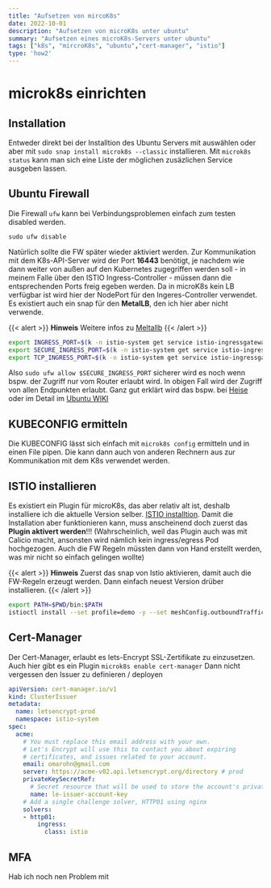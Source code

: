 ```yaml
---
title: "Aufsetzen von mircoK8s"
date: 2022-10-01
description: "Aufsetzen von microK8s unter ubuntu"
summary: "Aufsetzen eines microK8s-Servers unter ubuntu"
tags: ["k8s", "mircroK8s", "ubuntu","cert-manager", "istio"]
type: 'how2'
---
```


# microk8s einrichten

## Installation

Entweder direkt bei der Installtion des Ubuntu Servers mit auswählen oder aber mit `sudo snap install microk8s --classic` installieren. Mit `microk8s status` kann man sich eine Liste der möglichen zusäzlichen Service ausgeben lassen.

## Ubuntu Firewall

Die Firewall `ufw` kann bei Verbindungsproblemen einfach zum testen disabled werden.

`sudo ufw disable`

Natürlich sollte die FW später wieder aktiviert werden. Zur Kommunikation mit dem K8s-API-Server wird der Port **16443** benötigt, je nachdem wie dann weiter von außen auf den Kubernetes zugegriffen werden soll - in meinem Falle über den ISTIO Ingress-Controller - müssen dann die entsprechenden Ports freig egeben werden. Da in microK8s kein LB verfügbar ist wird hier der NodePort für den Ingeres-Controller verwendet. Es existiert auch ein snap für den **MetalLB**, den ich hier aber nicht verwende. 

{{< alert >}}
**Hinweis** Weitere infos zu [Meltallb](https://metallb.universe.tf/)
{{< /alert >}}

```bash
export INGRESS_PORT=$(k -n istio-system get service istio-ingressgateway -o jsonpath='{.spec.ports[?(@.name=="http2")].nodePort}')
export SECURE_INGRESS_PORT=$(k -n istio-system get service istio-ingressgateway -o jsonpath='{.spec.ports[?(@.name=="https")].nodePort}')
export TCP_INGRESS_PORT=$(k -n istio-system get service istio-ingressgateway -o jsonpath='{.spec.ports[?(@.name=="tcp")].nodePort}')
```

Also `sudo ufw allow $SECURE_INGRESS_PORT` sicherer wird es noch wenn bspw. der Zugriff nur vom Router erlaubt wird. In obigen Fall wird der Zugriff von allen Endpunkten erlaubt. Ganz gut erklärt wird das bspw. bei [Heise](https://www.heise.de/tipps-tricks/Ubuntu-Firewall-einrichten-4633959.html) oder im Detail im [Ubuntu WIKI](https://wiki.ubuntuusers.de/ufw/)

## KUBECONFIG ermitteln

Die KUBECONFIG lässt sich einfach mit `microk8s config` ermitteln und in einen File pipen. Die kann dann auch von anderen Rechnern aus zur Kommunikation mit dem K8s verwendet werden.

## ISTIO installieren

Es existiert ein Plugin für microK8s, das aber relativ alt ist, deshalb installiere ich die aktuelle Version selber. [ISTIO installtion](https://istio.io/latest/docs/setup/getting-started/). Damit die Installation aber funktionieren kann, muss anscheinend doch zuerst das **Plugin aktivert werden**!!! (Wahrscheinlich, weil das Plugin auch was mit Calicio macht, ansonsten wird nämlich kein ingress/egress Pod hochgezogen. Auch die FW Regeln müssten dann von Hand erstellt werden, was mir nicht so einfach gelingen wollte)

{{< alert >}}
**Hinweis** Zuerst das snap von Istio aktivieren, damit auch die FW-Regeln erzeugt werden. Dann einfach neuest Version drüber installieren.
{{< /alert >}}

```bash
export PATH=$PWD/bin:$PATH
istioctl install --set profile=demo -y --set meshConfig.outboundTrafficPolicy.mode=REGISTRY_ONLY
```

## Cert-Manager

Der Cert-Manager, erlaubt es lets-Encrypt SSL-Zertifikate zu einzusetzen. Auch hier gibt es ein Plugin `microk8s enable cert-manager`
Dann nicht vergessen den Issuer zu definieren / deployen

```yaml
apiVersion: cert-manager.io/v1
kind: ClusterIssuer
metadata:
  name: letsencrypt-prod
  namespace: istio-system
spec:
  acme:
    # You must replace this email address with your own.
    # Let's Encrypt will use this to contact you about expiring
    # certificates, and issues related to your account.
    email: omarohn@gmail.com
    server: https://acme-v02.api.letsencrypt.org/directory # prod
    privateKeySecretRef:
      # Secret resource that will be used to store the account's private key.
      name: le-issuer-account-key
    # Add a single challenge solver, HTTP01 using nginx
    solvers:
    - http01:
        ingress:
          class: istio
```

## MFA

Hab ich noch nen Problem mit
